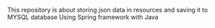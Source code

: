 This repository is about storing json data in resources and saving it to MYSQL database
Using Spring framework with Java
